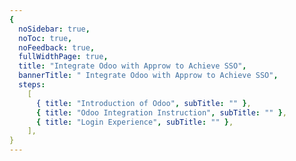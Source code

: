 ```yaml
---
{
  noSidebar: true,
  noToc: true,
  noFeedback: true,
  fullWidthPage: true,
  title: "Integrate Odoo with Approw to Achieve SSO",
  bannerTitle: " Integrate Odoo with Approw to Achieve SSO",
  steps:
    [
      { title: "Introduction of Odoo", subTitle: "" },
      { title: "Odoo Integration Instruction", subTitle: "" },
      { title: "Login Experience", subTitle: "" },
    ],
}
---
```


<IntegrationDetail/>
